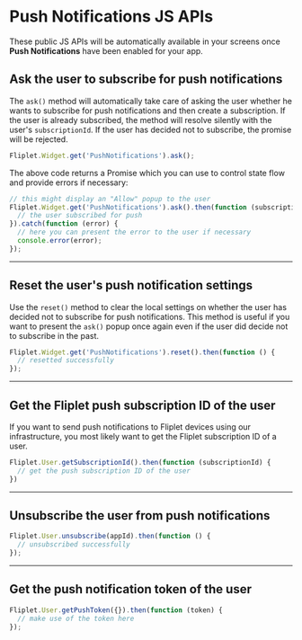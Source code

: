 # Push Notifications JS APIs

These public JS APIs will be automatically available in your screens once **Push Notifications** have been enabled for your app.

## Ask the user to subscribe for push notifications

The `ask()` method will automatically take care of asking the user whether he wants to subscribe for push notifications and then create a subscription. If the user is already subscribed, the method will resolve silently with the user's `subscriptionId`.
If the user has decided not to subscribe, the promise will be rejected.

```js
Fliplet.Widget.get('PushNotifications').ask();
```

The above code returns a Promise which you can use to control state flow and provide errors if necessary:

```js
// this might display an "Allow" popup to the user
Fliplet.Widget.get('PushNotifications').ask().then(function (subscriptionId) {
  // the user subscribed for push
}).catch(function (error) {
  // here you can present the error to the user if necessary
  console.error(error);
});
```

---

## Reset the user's push notification settings 

Use the `reset()` method to clear the local settings on whether the user has decided not to subscribe for push notifications. This method is useful if you want to present the `ask()` popup once again even if the user did decide not to subscribe in the past.

```js
Fliplet.Widget.get('PushNotifications').reset().then(function () {
  // resetted successfully
});
```

---

## Get the Fliplet push subscription ID of the user

If you want to send push notifications to Fliplet devices using our infrastructure, you most likely want to get the Fliplet subscription ID of a user.

```js
Fliplet.User.getSubscriptionId().then(function (subscriptionId) {
  // get the push subscription ID of the user
})
```

---

## Unsubscribe the user from push notifications

```js
Fliplet.User.unsubscribe(appId).then(function () {
  // unsubscribed successfully
});
```

---

## Get the push notification token of the user

```js
Fliplet.User.getPushToken({}).then(function (token) {
  // make use of the token here
});
```